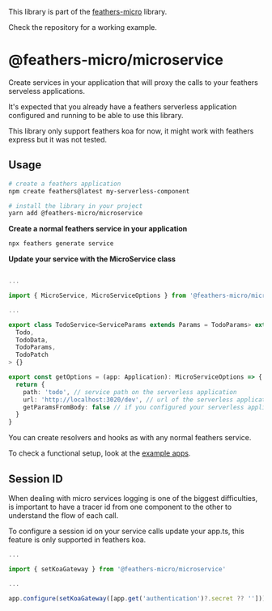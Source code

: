 This library is part of the [feathers-micro](https://github.com/guzz/feathers-micro) library.

Check the repository for a working example.

# @feathers-micro/microservice

Create services in your application that will proxy the calls to your feathers serveless applications.

It's expected that you already have a feathers serverless application configured and running to be able to use this library.

This library only support feathers koa for now, it might work with feathers express but it was not tested.

## Usage

```bash
# create a feathers application
npm create feathers@latest my-serverless-component

# install the library in your project
yarn add @feathers-micro/microservice
```

**Create a normal feathers service in your application**

```bash
npx feathers generate service
```

**Update your service with the MicroService class**

```ts

...

import { MicroService, MicroServiceOptions } from '@feathers-micro/microservice'

...

export class TodoService<ServiceParams extends Params = TodoParams> extends MicroService<
  Todo,
  TodoData,
  TodoParams,
  TodoPatch
> {}

export const getOptions = (app: Application): MicroServiceOptions => {
  return {
    path: 'todo', // service path on the serverless application
    url: 'http://localhost:3020/dev', // url of the serverless application
    getParamsFromBody: false // if you configured your serverless application as a single endpoint mark the property as true
  }
}

```

You can create resolvers and hooks as with any normal feathers service.

To check a functional setup, look at the [example apps](https://github.com/guzz/feathers-micro/tree/main/apps).

## Session ID

When dealing with micro services logging is one of the biggest difficulties, is important to have a tracer id from one component to the other to understand the flow of each call.

To configure a session id on your service calls update your app.ts, this feature is only supported in feathers koa.

```ts
...

import { setKoaGateway } from '@feathers-micro/microservice'

...

app.configure(setKoaGateway([app.get('authentication')?.secret ?? '']))

```